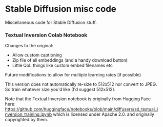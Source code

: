 # Stable Diffusion misc code
Miscellaneous code for Stable Diffusion stuff.

### Textual Inversion Colab Notebook
Changes to the original:
- Allow custom captioning
- Zip file of all embeddings (and a handy download button)
- Little QoL things like custom embed filenames etc

Future modifications to allow for multiple learning rates (if possible)

This version does not automatically re-size to 512x512 nor convert to JPEG. So train whatever size you'd like (I'd suggest 512x512).

Note that the Textual Inversion notebook is originally from Hugging Face here: https://github.com/huggingface/notebooks/blob/main/diffusers/sd_textual_inversion_training.ipynb which is licensed under Apache 2.0. and originally copyrighted by them.
